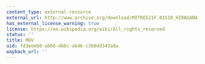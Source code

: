 ```yaml
---
content_type: external-resource
external_url: http://www.archive.org/download/MITRES21F.01S10_HIRAGANA_EXERCISES/1a9.mov
has_external_license_warning: true
license: https://en.wikipedia.org/wiki/All_rights_reserved
status: ''
title: MOV
uid: fd3eeeb0-ab66-4bbc-ab46-c3b8dd343a8a
wayback_url: ''
---
```

